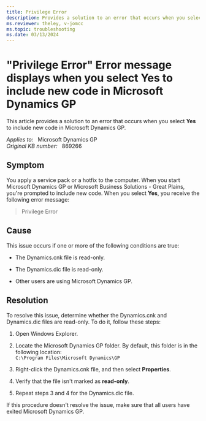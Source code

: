 ```yaml
---
title: Privilege Error 
description: Provides a solution to an error that occurs when you select Yes to include new code in Microsoft Dynamics GP.
ms.reviewer: theley, v-jomcc
ms.topic: troubleshooting
ms.date: 03/13/2024
---
```

# "Privilege Error" Error message displays when you select Yes to include new code in Microsoft Dynamics GP

This article provides a solution to an error that occurs when you select **Yes** to include new code in Microsoft Dynamics GP.

_Applies to:_ &nbsp; Microsoft Dynamics GP  
_Original KB number:_ &nbsp; 869266

## Symptom

You apply a service pack or a hotfix to the computer. When you start Microsoft Dynamics GP or Microsoft Business Solutions - Great Plains, you're prompted to include new code. When you select **Yes**, you receive the following error message:
> Privilege Error

## Cause

This issue occurs if one or more of the following conditions are true:

- The Dynamics.cnk file is read-only.
- The Dynamics.dic file is read-only.

- Other users are using Microsoft Dynamics GP.

## Resolution

To resolve this issue, determine whether the Dynamics.cnk and Dynamics.dic files are read-only. To do it, follow these steps:

1. Open Windows Explorer.
2. Locate the Microsoft Dynamics GP folder. By default, this folder is in the following location:  
    `C:\Program Files\Microsoft Dynamics\GP`

3. Right-click the Dynamics.cnk file, and then select **Properties**.
4. Verify that the file isn't marked as **read-only**.
5. Repeat steps 3 and 4 for the Dynamics.dic file.

If this procedure doesn't resolve the issue, make sure that all users have exited Microsoft Dynamics GP.

